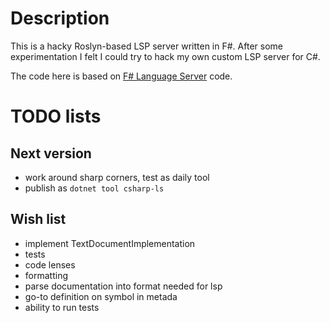 # Description

This is a hacky Roslyn-based LSP server written in F#. After some experimentation
I felt I could try to hack my own custom LSP server for C#.

The code here is based on
[F# Language Server](https://github.com/fsprojects/fsharp-language-server) code.

# TODO lists
## Next version
 - work around sharp corners, test as daily tool
 - publish as `dotnet tool csharp-ls`

## Wish list
 - implement TextDocumentImplementation
 - tests
 - code lenses
 - formatting
 - parse documentation into format needed for lsp
 - go-to definition on symbol in metada
 - ability to run tests
